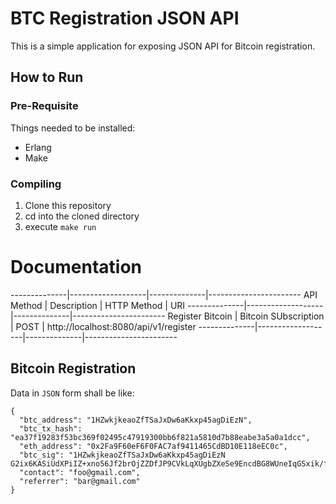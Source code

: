 # BTC Registration JSON API

This is a simple application for exposing JSON API for Bitcoin registration.

## How to Run
### Pre-Requisite
Things needed to be installed:
- Erlang 
- Make

### Compiling
1. Clone this repository
2. cd into the cloned directory
3. execute `make run`

# Documentation

--------------|-------------------|--------------|-----------------------
 API Method   | Description       | HTTP Method  | URI 
--------------|-------------------|--------------|-----------------------
Register Bitcoin | Bitcoin SUbscription | POST | http://localhost:8080/api/v1/register
--------------|-------------------|--------------|-----------------------

## Bitcoin Registration

Data in `JSON` form shall be like:
```
{
  "btc_address": "1HZwkjkeaoZfTSaJxDw6aKkxp45agDiEzN",
  "btc_tx_hash": "ea37f19283f53bc369f02495c47919300bb6f821a5810d7b88eabe3a5a0a1dcc",
  "eth_address": "0x2Fa9F60eF6F0FAC7af9411465CdBD10E118eEC0c",
  "btc_sig": "1HZwkjkeaoZfTSaJxDw6aKkxp45agDiEzN
G2ix6KASiUdXPiIZ+xno56Jf2brOjZZDfJP9CVkLqXUgbZXeSe9EncdBG8WUneIqGSxik/f5U5xtVBfz6if2zec=",
  "contact": "foo@gmail.com",
  "referrer": "bar@gmail.com"
}
```
